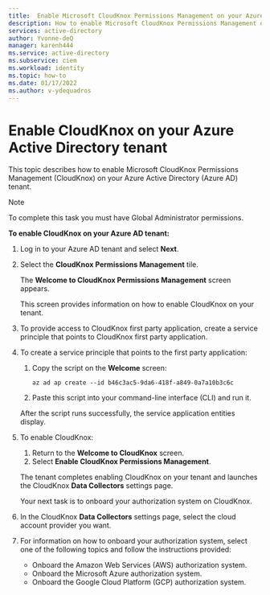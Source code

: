 ```yaml
---
title:  Enable Microsoft CloudKnox Permissions Management on your Azure Active Directory (Azure AD) tenant
description: How to enable Microsoft CloudKnox Permissions Management on your Azure Active Directory (Azure AD) tenant.
services: active-directory
author: Yvonne-deQ
manager: karenh444
ms.service: active-directory
ms.subservice: ciem
ms.workload: identity
ms.topic: how-to
ms.date: 01/17/2022
ms.author: v-ydequadros
---
```


# Enable CloudKnox on your Azure Active Directory tenant

This topic describes how to enable Microsoft CloudKnox Permissions Management (CloudKnox) on your Azure Active Directory (Azure AD) tenant.

> [!NOTE] 
> To complete this task you must have Global Administrator permissions.

**To enable CloudKnox on your Azure AD tenant:**

1. Log in to your Azure AD tenant and select **Next**.
2. Select the **CloudKnox Permissions Management** tile.

    The **Welcome to CloudKnox Permissions Management** screen appears. 

    This screen provides information on how to enable CloudKnox on your tenant.

3. To provide access to CloudKnox first party application, create a service principle that points to CloudKnox first party application.

4. To create a service principle that points to the first party application:

    1. Copy the script on the **Welcome** screen:

        `az ad ap create --id b46c3ac5-9da6-418f-a849-0a7a10b3c6c`

    2. Paste this script into your command-line interface (CLI) and run it.

    After the script runs successfully, the service application entities display. 

5. To enable CloudKnox:

    1. Return to the **Welcome to CloudKnox** screen.
    1. Select **Enable CloudKnox Permissions Management**.

    The tenant completes enabling CloudKnox on your tenant and launches the CloudKnox **Data Collectors** settings page. 

    Your next task is to onboard your authorization system on CloudKnox. 

6. In the CloudKnox **Data Collectors** settings page, select the cloud account provider you want.

7. For information on how to  onboard your authorization system, select one of the following topics and follow the instructions provided:

    - Onboard the Amazon Web Services (AWS) authorization system.
    - Onboard the Microsoft Azure authorization system.
    - Onboard the Google Cloud Platform (GCP) authorization system.


<!---Next Steps-->
<!---[Onboard the Amazon Web Services (AWS) authorization system](cloudknox-onboard-aws.html).--->
<!---[Onboard the Microsoft Azure authorization system](cloudknox-onboard-azure.html).--->
<!---[Onboard the Google Cloud Platform (GCP) authorization system](cloudknox-onboard-gcp.html).--->




